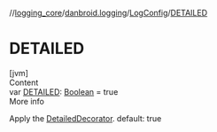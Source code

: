 //[logging_core](../../../index.md)/[danbroid.logging](../index.md)/[LogConfig](index.md)/[DETAILED](-d-e-t-a-i-l-e-d.md)



# DETAILED  
[jvm]  
Content  
var [DETAILED](-d-e-t-a-i-l-e-d.md): [Boolean](https://kotlinlang.org/api/latest/jvm/stdlib/kotlin/-boolean/index.html) = true  
More info  


Apply the [DetailedDecorator](../-detailed-decorator.md). default: true

  



